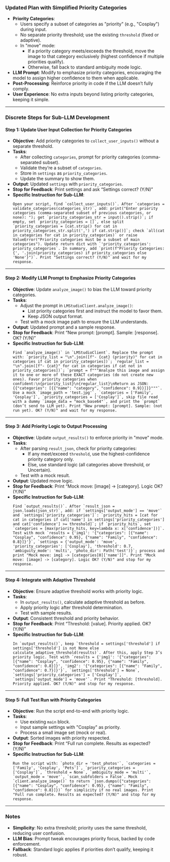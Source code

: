 
### Updated Plan with Simplified Priority Categories
- **Priority Categories**:
  - Users specify a subset of categories as "priority" (e.g., "Cosplay") during input.
  - No separate priority threshold; use the existing `threshold` (fixed or adaptive).
  - In "move" mode:
    - If a priority category meets/exceeds the threshold, move the image to that category exclusively (highest confidence if multiple priorities qualify).
    - Otherwise, fall back to standard ambiguity mode logic.
- **LLM Prompt**: Modify to emphasize priority categories, encouraging the model to assign higher confidence to them when applicable.
- **Post-Processing**: Reinforce priority in code if the LLM doesn’t fully comply.
- **User Experience**: No extra inputs beyond listing priority categories, keeping it simple.

---

### Discrete Steps for Sub-LLM Development

#### Step 1: Update User Input Collection for Priority Categories
- **Objective**: Add priority categories to `collect_user_inputs()` without a separate threshold.
- **Tasks**:
  - After collecting `categories`, prompt for priority categories (comma-separated subset).
  - Validate they’re a subset of `categories`.
  - Store in `settings` as `priority_categories`.
  - Update the summary to show them.
- **Output**: Updated `settings` with `priority_categories`.
- **Stop for Feedback**: Print settings and ask “Settings correct? (Y/N)”
- **Specific Instruction for Sub-LLM**:
  ```
  Open your script, find `collect_user_inputs()`. After `categories = validate_categories(categories_str)`, add: print("Enter priority categories (comma-separated subset of previous categories, or none): "); get `priority_categories_str = input().strip()`; if empty, set `priority_categories = []`, else split `priority_categories = [cat.strip() for cat in priority_categories_str.split(',') if cat.strip()]`; check `all(cat in categories for cat in priority_categories)` or raise ValueError("Priority categories must be a subset of main categories"). Update return dict with `'priority_categories': priority_categories`. In summary, add `print(f"Priority Categories: {', '.join(priority_categories) if priority_categories else 'None'}")`. Print "Settings correct? (Y/N)" and wait for my response.
  ```

---

#### Step 2: Modify LLM Prompt to Emphasize Priority Categories
- **Objective**: Update `analyze_image()` to bias the LLM toward priority categories.
- **Tasks**:
  - Adjust the prompt in `LMStudioClient.analyze_image()`:
    - List priority categories first and instruct the model to favor them.
    - Keep JSON output format.
  - Test with a mock image path to ensure the LLM understands.
- **Output**: Updated prompt and a sample response.
- **Stop for Feedback**: Print “New prompt: [prompt]. Sample: [response]. OK? (Y/N)”
- **Specific Instruction for Sub-LLM**:
  ```
  Find `analyze_image()` in `LMStudioClient`. Replace the prompt with: `priority_list = "\n".join([f"- {cat} (priority)" for cat in categories if cat in priority_categories])`; `regular_list = "\n".join([f"- {cat}" for cat in categories if cat not in priority_categories])`; `prompt = f"""Analyze this image and assign it to one or more of these EXACT categories (do not create new ones). Favor priority categories when confident:\n{priority_list}\n{regular_list}\nReturn as JSON: {{"categories": [{{"name": "category", "confidence": 0.9}}]}}"""`. Use a mock `image_path = 'test.jpg'`, `categories = ['Family', 'Cosplay']`, `priority_categories = ['Cosplay']`, skip file read with a dummy `image_data = "mock_base64"`, and print the `prompt` (don’t send to LLM yet). Print "New prompt: [prompt]. Sample: (not run yet). OK? (Y/N)" and wait for my response.
  ```

---

#### Step 3: Add Priority Logic to Output Processing
- **Objective**: Update `output_results()` to enforce priority in "move" mode.
- **Tasks**:
  - After parsing `result_json`, check for priority categories:
    - If any meet/exceed `threshold`, use the highest-confidence priority category only.
    - Else, use standard logic (all categories above threshold, or Uncertain).
  - Test with a mock result.
- **Output**: Updated move logic.
- **Stop for Feedback**: Print “Mock move: [image] -> [category]. Logic OK? (Y/N)”
- **Specific Instruction for Sub-LLM**:
  ```
  Find `output_results()`. After `result_json = json.loads(json_str)`, add: if `settings['output_mode'] == 'move'` and `settings['priority_categories']`: `priority_hits = [cat for cat in categories if cat['name'] in settings['priority_categories'] and cat['confidence'] >= threshold]`; if `priority_hits`, set `categories = [max(priority_hits, key=lambda x: x['confidence'])]`. Test with mock `results = {'img1': '{"categories": [{"name": "Cosplay", "confidence": 0.95}, {"name": "Family", "confidence": 0.8}]}'}`, `settings = {'output_mode': 'move', 'priority_categories': ['Cosplay'], 'threshold': 0.7, 'ambiguity_mode': 'multi', 'photo_dir': Path('test')}`; process and print "Mock move: img1 -> [categories[0]['name']]". Print "Mock move: [image] -> [category]. Logic OK? (Y/N)" and stop for my response.
  ```

---

#### Step 4: Integrate with Adaptive Threshold
- **Objective**: Ensure adaptive threshold works with priority logic.
- **Tasks**:
  - In `output_results()`, calculate adaptive threshold as before.
  - Apply priority logic after threshold determination.
  - Test with sample results.
- **Output**: Consistent threshold and priority behavior.
- **Stop for Feedback**: Print “Threshold: [value]. Priority applied. OK? (Y/N)”
- **Specific Instruction for Sub-LLM**:
  ```
  In `output_results()`, keep `threshold = settings['threshold'] if settings['threshold'] is not None else calculate_adaptive_threshold(results)`. After this, apply Step 3’s priority logic. Test with `results = {'img1': '{"categories": [{"name": "Cosplay", "confidence": 0.95}, {"name": "Family", "confidence": 0.8}]}', 'img2': '{"categories": [{"name": "Family", "confidence": 0.7}]}'}`, `settings['threshold'] = None`, `settings['priority_categories'] = ['Cosplay']`, `settings['output_mode'] = 'move'`. Print "Threshold: [threshold]. Priority applied. OK? (Y/N)" and stop for my response.
  ```

---

#### Step 5: Full Test Run with Priority Categories
- **Objective**: Run the script end-to-end with priority logic.
- **Tasks**:
  - Use existing `main` block.
  - Input sample settings with "Cosplay" as priority.
  - Process a small image set (mock or real).
- **Output**: Sorted images with priority respected.
- **Stop for Feedback**: Print “Full run complete. Results as expected? (Y/N)”
- **Specific Instruction for Sub-LLM**:
  ```
  Run the script with: `photo_dir = 'test_photos'`, `categories = ['Family', 'Cosplay', 'Pets']`, `priority_categories = ['Cosplay']`, `threshold = None`, `ambiguity_mode = 'multi'`, `output_mode = 'move'`, `scan_subfolders = False`. Mock `client.analyze_image()` to return `json.dumps({"categories": [{"name": "Cosplay", "confidence": 0.95}, {"name": "Family", "confidence": 0.8}]})` for simplicity if no real images. Print "Full run complete. Results as expected? (Y/N)" and stop for my response.
  ```

---

### Notes
- **Simplicity**: No extra threshold; priority uses the same threshold, reducing user confusion.
- **LLM Bias**: Prompt tweak encourages priority focus, backed by code enforcement.
- **Fallback**: Standard logic applies if priorities don’t qualify, keeping it robust.